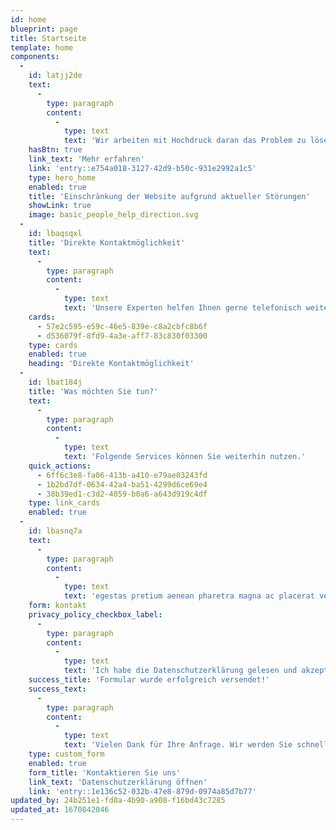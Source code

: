 ```yaml
---
id: home
blueprint: page
title: Startseite
template: home
components:
  -
    id: latjj2de
    text:
      -
        type: paragraph
        content:
          -
            type: text
            text: 'Wir arbeiten mit Hochdruck daran das Problem zu lösen. Wenn Sie an Details interessiert sind, erfahren Sie in der Medienmitteilung mehr über die aktuelle Situation. '
    hasBtn: true
    link_text: 'Mehr erfahren'
    link: 'entry::e754a018-3127-42d9-b50c-931e2992a1c5'
    type: hero_home
    enabled: true
    title: 'Einschränkung der Website aufgrund aktueller Störungen'
    showLink: true
    image: basic_people_help_direction.svg
  -
    id: lbaqsqxl
    title: 'Direkte Kontaktmöglichkeit'
    text:
      -
        type: paragraph
        content:
          -
            type: text
            text: 'Unsere Experten helfen Ihnen gerne telefonisch weiter.'
    cards:
      - 57e2c595-e59c-46e5-839e-c8a2cbfc8b6f
      - d536079f-8fd9-4a3e-aff7-83c830f03300
    type: cards
    enabled: true
    heading: 'Direkte Kontaktmöglichkeit'
  -
    id: lbat184j
    title: 'Was möchten Sie tun?'
    text:
      -
        type: paragraph
        content:
          -
            type: text
            text: 'Folgende Services können Sie weiterhin nutzen.'
    quick_actions:
      - 6ff6c3e8-fa06-413b-a410-e79ae03243fd
      - 1b2bd7df-0634-42a4-ba51-4299d6ce69e4
      - 38b39ed1-c3d2-4059-b0a6-a643d919c4df
    type: link_cards
    enabled: true
  -
    id: lbasnq7a
    text:
      -
        type: paragraph
        content:
          -
            type: text
            text: 'egestas pretium aenean pharetra magna ac placerat vestibulum lectus mauris'
    form: kontakt
    privacy_policy_checkbox_label:
      -
        type: paragraph
        content:
          -
            type: text
            text: 'Ich habe die Datenschutzerklärung gelesen und akzeptiere diese.'
    success_title: 'Formular wurde erfolgreich versendet!'
    success_text:
      -
        type: paragraph
        content:
          -
            type: text
            text: 'Vielen Dank für Ihre Anfrage. Wir werden Sie schnellstmöglich kontaktieren.'
    type: custom_form
    enabled: true
    form_title: 'Kontaktieren Sie uns'
    link_text: 'Datenschutzerklärung öffnen'
    link: 'entry::1e136c52-032b-47e8-879d-0974a85d7b77'
updated_by: 24b251e1-fd8a-4b90-a908-f16bd43c7285
updated_at: 1670842046
---
```

